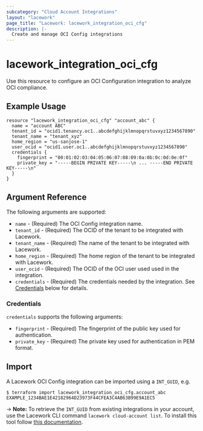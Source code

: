```yaml
---
subcategory: "Cloud Account Integrations"
layout: "lacework"
page_title: "Lacework: lacework_integration_oci_cfg"
description: |-
  Create and manage OCI Config integrations
---
```


# lacework\_integration\_oci\_cfg

Use this resource to configure an OCI Configuration integration to analyze OCI compliance.

## Example Usage

```hcl
resource "lacework_integration_oci_cfg" "account_abc" {
  name = "account ABC"
  tenant_id = "ocid1.tenancy.oc1..abcdefghijklmnopqrstuvxyz1234567890"
  tenant_name = "tenant_xyz"
  home_region = "us-sanjose-1"
  user_ocid = "ocid1.user.oc1..abcdefghijklmnopqrstuvxyz1234567890"
  credentials {
    fingerprint = "00:01:02:03:04:05:06:07:08:09:0a:0b:0c:0d:0e:0f"
    private_key = "-----BEGIN PRIVATE KEY-----\n ... -----END PRIVATE KEY-----\n"
  }
}
```

## Argument Reference

The following arguments are supported:

* `name` - (Required) The OCI Config integration name.
* `tenant_id` - (Required) The OCID of the tenant to be integrated with Lacework.
* `tenant_name` - (Required) The name of the tenant to be integrated with Lacework.
* `home_region` - (Required) The home region of the tenant to be integrated with Lacework.
* `user_ocid` - (Required) The OCID of the OCI user used used in the integration.
* `credentials` - (Required) The credentials needed by the integration. See [Credentials](#credentials) below for details.

### Credentials

`credentials` supports the following arguments:

* `fingerprint` - (Required) The fingerprint of the public key used for authentication.
* `private_key` - (Required) The private key used for authentication in PEM format.

## Import

A Lacework OCI Config integration can be imported using a `INT_GUID`, e.g.

```
$ terraform import lacework_integration_oci_cfg.account_abc EXAMPLE_1234BAE1E42182964D23973F44CFEA3C4AB63B99E9A1EC5
```
-> **Note:** To retrieve the `INT_GUID` from existing integrations in your account, use the
	Lacework CLI command `lacework cloud-account list`. To install this tool follow
	[this documentation](https://docs.lacework.com/cli/).
